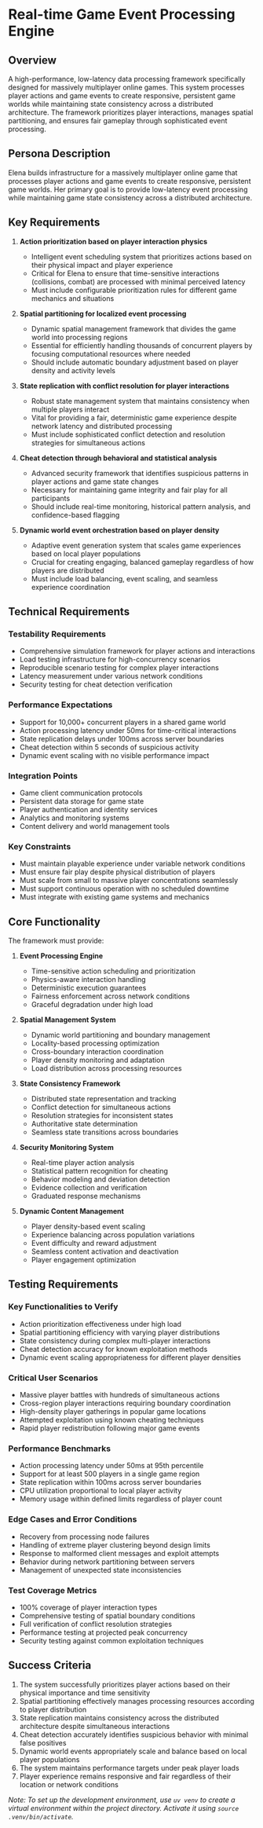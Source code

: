 # Real-time Game Event Processing Engine

## Overview
A high-performance, low-latency data processing framework specifically designed for massively multiplayer online games. This system processes player actions and game events to create responsive, persistent game worlds while maintaining state consistency across a distributed architecture. The framework prioritizes player interactions, manages spatial partitioning, and ensures fair gameplay through sophisticated event processing.

## Persona Description
Elena builds infrastructure for a massively multiplayer online game that processes player actions and game events to create responsive, persistent game worlds. Her primary goal is to provide low-latency event processing while maintaining game state consistency across a distributed architecture.

## Key Requirements

1. **Action prioritization based on player interaction physics**
   - Intelligent event scheduling system that prioritizes actions based on their physical impact and player experience
   - Critical for Elena to ensure that time-sensitive interactions (collisions, combat) are processed with minimal perceived latency
   - Must include configurable prioritization rules for different game mechanics and situations

2. **Spatial partitioning for localized event processing**
   - Dynamic spatial management framework that divides the game world into processing regions
   - Essential for efficiently handling thousands of concurrent players by focusing computational resources where needed
   - Should include automatic boundary adjustment based on player density and activity levels

3. **State replication with conflict resolution for player interactions**
   - Robust state management system that maintains consistency when multiple players interact
   - Vital for providing a fair, deterministic game experience despite network latency and distributed processing
   - Must include sophisticated conflict detection and resolution strategies for simultaneous actions

4. **Cheat detection through behavioral and statistical analysis**
   - Advanced security framework that identifies suspicious patterns in player actions and game state changes
   - Necessary for maintaining game integrity and fair play for all participants
   - Should include real-time monitoring, historical pattern analysis, and confidence-based flagging

5. **Dynamic world event orchestration based on player density**
   - Adaptive event generation system that scales game experiences based on local player populations
   - Crucial for creating engaging, balanced gameplay regardless of how players are distributed
   - Must include load balancing, event scaling, and seamless experience coordination

## Technical Requirements

### Testability Requirements
- Comprehensive simulation framework for player actions and interactions
- Load testing infrastructure for high-concurrency scenarios
- Reproducible scenario testing for complex player interactions
- Latency measurement under various network conditions
- Security testing for cheat detection verification

### Performance Expectations
- Support for 10,000+ concurrent players in a shared game world
- Action processing latency under 50ms for time-critical interactions
- State replication delays under 100ms across server boundaries
- Cheat detection within 5 seconds of suspicious activity
- Dynamic event scaling with no visible performance impact

### Integration Points
- Game client communication protocols
- Persistent data storage for game state
- Player authentication and identity services
- Analytics and monitoring systems
- Content delivery and world management tools

### Key Constraints
- Must maintain playable experience under variable network conditions
- Must ensure fair play despite physical distribution of players
- Must scale from small to massive player concentrations seamlessly
- Must support continuous operation with no scheduled downtime
- Must integrate with existing game systems and mechanics

## Core Functionality

The framework must provide:

1. **Event Processing Engine**
   - Time-sensitive action scheduling and prioritization
   - Physics-aware interaction handling
   - Deterministic execution guarantees
   - Fairness enforcement across network conditions
   - Graceful degradation under high load

2. **Spatial Management System**
   - Dynamic world partitioning and boundary management
   - Locality-based processing optimization
   - Cross-boundary interaction coordination
   - Player density monitoring and adaptation
   - Load distribution across processing resources

3. **State Consistency Framework**
   - Distributed state representation and tracking
   - Conflict detection for simultaneous actions
   - Resolution strategies for inconsistent states
   - Authoritative state determination
   - Seamless state transitions across boundaries

4. **Security Monitoring System**
   - Real-time player action analysis
   - Statistical pattern recognition for cheating
   - Behavior modeling and deviation detection
   - Evidence collection and verification
   - Graduated response mechanisms

5. **Dynamic Content Management**
   - Player density-based event scaling
   - Experience balancing across population variations
   - Event difficulty and reward adjustment
   - Seamless content activation and deactivation
   - Player engagement optimization

## Testing Requirements

### Key Functionalities to Verify
- Action prioritization effectiveness under high load
- Spatial partitioning efficiency with varying player distributions
- State consistency during complex multi-player interactions
- Cheat detection accuracy for known exploitation methods
- Dynamic event scaling appropriateness for different player densities

### Critical User Scenarios
- Massive player battles with hundreds of simultaneous actions
- Cross-region player interactions requiring boundary coordination
- High-density player gatherings in popular game locations
- Attempted exploitation using known cheating techniques
- Rapid player redistribution following major game events

### Performance Benchmarks
- Action processing latency under 50ms at 95th percentile
- Support for at least 500 players in a single game region
- State replication within 100ms across server boundaries
- CPU utilization proportional to local player activity
- Memory usage within defined limits regardless of player count

### Edge Cases and Error Conditions
- Recovery from processing node failures
- Handling of extreme player clustering beyond design limits
- Response to malformed client messages and exploit attempts
- Behavior during network partitioning between servers
- Management of unexpected state inconsistencies

### Test Coverage Metrics
- 100% coverage of player interaction types
- Comprehensive testing of spatial boundary conditions
- Full verification of conflict resolution strategies
- Performance testing at projected peak concurrency
- Security testing against common exploitation techniques

## Success Criteria
1. The system successfully prioritizes player actions based on their physical importance and time sensitivity
2. Spatial partitioning effectively manages processing resources according to player distribution
3. State replication maintains consistency across the distributed architecture despite simultaneous interactions
4. Cheat detection accurately identifies suspicious behavior with minimal false positives
5. Dynamic world events appropriately scale and balance based on local player populations
6. The system maintains performance targets under peak player loads
7. Player experience remains responsive and fair regardless of their location or network conditions

_Note: To set up the development environment, use `uv venv` to create a virtual environment within the project directory. Activate it using `source .venv/bin/activate`._